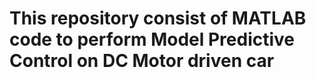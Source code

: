 # This repository consist of MATLAB code to perform Model Predictive Control on DC Motor driven car
